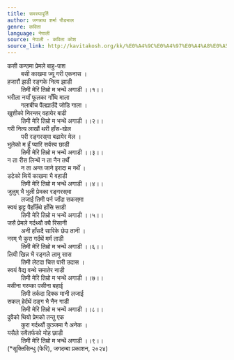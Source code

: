 ```yaml
---
title: समस्यापूर्ति
author: जगन्नाथ शर्मा पौड्याल
genre: कविता
language: नेपाली
source: नेपाली - कविता कोश
source_link: http://kavitakosh.org/kk/%E0%A4%9C%E0%A4%97%E0%A4%A8%E0%A5%8D%E0%A4%A8%E0%A4%BE%E0%A4%A5_%E0%A4%B6%E0%A4%B0%E0%A5%8D%E0%A4%AE%E0%A4%BE_%E0%A4%AA%E0%A5%8C%E0%A4%A1%E0%A5%8D%E0%A4%AF%E0%A4%BE%E0%A4%B2
---
```


कसी कण्ठमा प्रेमले बाहु-पाश  
        बसी काखमा ज्यू गरी एकनास ।  
हजारौं झडी रङ्गके नित्य झाडी  
        तिमी मेरि तिम्रो म भन्थें अगाडी ।।१।।  
भरीला नयाँ फूलका गाँथि माला  
        गलाबीच पैंल्ह्याउँदै जोडि गाला ।  
खुशीको निरन्तर् वहायेर बाढी  
        तिमी मेरि तिम्रो म भन्थें अगाडी ।।२।।  
गरी नित्य लाखौं थरी हाँस-खेल  
        परी रङ्गरस्‌मा बढायेर मेल ।  
भुलेको म हूँ प्यारि सर्वस्व छाडी  
        तिमी मेरि तिम्रो म भन्थें अगाडी ।।३।।  
न ता रीस लिन्थें न ता नैन तर्थैं  
        न ता अन्त जाने इरादा म गर्थें ।  
डटेको थियें काखमा भै वहाडी  
        तिमी मेरि तिम्रो म भन्थें अगाडी ।।४।।  
जुलुम्‌ भै भुली प्रेमका रङ्गरस्‌मा  
        लजाई तिमी पर्न जाँदा सकस्‌मा  
स्वयं झट्ट पैर्हाँउँथे हाँसि साडी  
        तिमी मेरि तिम्रो म भन्थें अगाडी ।।५।।  
जसै प्रेमले गर्दथ्यौ क्यै रिसानी  
        अनी हाँसदै सारिके छेउ तानी ।  
नरम् भै कुरा गर्दथें मर्म ताडी  
        तिमी मेरि तिम्रो म भन्थें अगाडी ।।६।।  
लियी खिन्न भै रङ्गले लामु सास  
        तिमी लेटदा चित्त पारी उदास ।  
स्वयं वैद्य वन्थे समातेर नाडी  
        तिमी मेरि तिम्रो म भन्थें अगाडी ।।७।।  
मसीना गरम्का पसीना बहाई  
        तिमी तर्कदा दिक्क मानी लजाई  
सकल् हेर्दथें दङ्ग भै नैन गाडी  
        तिमी मेरि तिम्रो म भन्थें अगाडी ।।८।।  
दुवैको थियो प्रेमको तन्तु एक  
        कुरा गर्दथ्यौं कुञ्जमा गै अनेक ।  
यसैले सवैतर्फको मोह छाडी  
        तिमी मेरि तिम्रो म भन्थें अगाडी ।।९।।  
(\*सूक्तिसिन्धु (फेरि), जगदम्बा प्रकाशन, २०२४)
